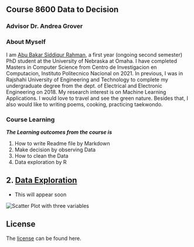 ## Course 8600 Data to Decision
### Advisor Dr. Andrea Grover

### About Myself  

I am [Abu  Bakar Siddiqur Rahman](https://www.linkedin.com/in/abu-bakar-siddiqur-rahman-rocky-8a6787119/), a first year (ongoing second semester) PhD student at the University of Nebraska at Omaha. I have completed Masters in Computer Science from Centro de Investigacion en Computacion, Instituto Politecnico Nacional on 2021. In previous, I was in Rajshahi University of Engineering and Technology to complete my undergraduate degree from the dept. of Electrical and Electronic Engineering on 2018. My research interest is on Machine Learning Applications. I would love to travel and see the green nature. Besides that, I also would like to writing poems, cooking, practicing taekwondo.


### Course Learning

**_The Learning outcomes from the course is_**

1. How to write Readme file by Markdown
2. Make decision by observing Data
3. How to clean the Data
4. Data exploration by R


## 2. [Data Exploration](https://github.com/121107/Data/blob/master/Data%20Exploration)
   * This will appear soon

![Scatter Plot with three variables](C:/Users/abubakarsiddiqurra/Documents/Data/R2.png)

## License
The [license](https://github.com/121107/Data/blob/master/License) can be found here.
